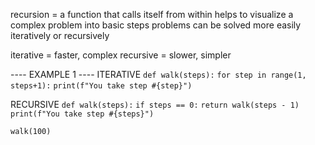 recursion = a function that calls itself from within 
helps to visualize a complex problem into basic steps 
problems can be solved more easily iteratively or recursively 

iterative = faster, complex
recursive = slower, simpler

---- EXAMPLE 1 ---- 
ITERATIVE 
`def walk(steps):` 
	`for step in range(1, steps+1):` 
		`print(f"You take step #{step}")`
		
RECURSIVE 
`def walk(steps):` 
	`if steps == 0:`
		 `return walk(steps - 1)`
		  `print(f"You take step #{steps}")` 
		  
`walk(100)`